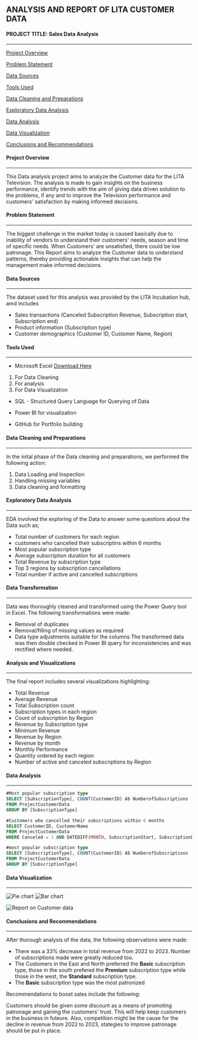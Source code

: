 ## ANALYSIS AND REPORT OF LITA CUSTOMER DATA

#### PROJECT TITLE: Sales Data Analysis
---
[Project Overview](#project-overview)

[Problem Statement](#problem-statement)

[Data Sources](#data-sources)

[Tools Used](#tools-used)

[Data Cleaning and Preparations](#data-cleaning-and-preparations)

[Exploratory Data Analysis](#exploratory-data-analysis)

[Data Analysis](#data-analysis)

[Data Visualization](#data-visualization)

[Conclusions and Recommendations](#conclusions-and-recommendations)


#### Project Overview
---
This Data analysis project aims to analyze the Customer data for the LITA Television. The analysis is made to gain insights on the business performance, identify trends with the aim of giving data driven solution to the problems, if any and to improve the Television performance and customers' satisfaction by making informed decisions.


#### Problem Statement
---
The biggest challenge in the market today is caused basically due to inability of vendors to understand their customers' needs, season and time of specific needs. When Customers' are unsatisfied, there could be low patronage. This Report aims to analyze the Customer data to understand patterns, thereby providing actionable insights that can help the management make informed decisions.


#### Data Sources
---
The dataset used for this analysis was provided by the LITA Incubation hub, amd includes
- Sales transactions (Canceled Subscription Revenue, Subscription start, Subscription end)
- Product information (Subscription type)
- Customer demographics (Customer ID, Customer Name, Region)
  

#### Tools Used
---
 - Microsoft Excel [Download Here](https://www.microsoft.com)
  1.  For Data Cleaning
  2.  For analysis
  3.  For Data Visualization
     
- SQL - Structured Query Language for Querying of Data

- Power BI for visualization
  
- GitHub for Portfolio building
  

#### Data Cleaning and Preparations
---
In the inital phase of the Data cleaning and preparations, we performed the following action:
1. Data Loading and Inspection
2. Handling missing variables
3. Data cleaning and formatting
   

 #### Exploratory Data Analysis
---
EDA involved the exploring of the Data to answer some questions about the Data such as;
- Total number of customers for each region
- customers who cancelled their subscriptins within 6 months
- Most popular subscription type
- Average subscription duration for all customers
- Total Revenue by subscription type
- Top 3 regions by subscription cancellations
- Total number if active and cancelled subscriptions
  

#### Data Transformation
---
Data was thoroughly cleaned and transformed using the Power Query tool in Excel. The following transformations were made:
- Removal of duplicates
- Removal/filling of missing values as required
- Data type adjustments suitable for the columns
The transformed data was then double checked in Power BI query for inconsistencies and was rectified where needed.


#### Analysis and Visualizations
---
The final report includes several visualizations highlighting:
- Total Revenue
- Average Revenue
- Total Subscription count
- Subscription types in each region
- Count of subscription by Region
- Revenue by Subscription type
- Minimum Revenue
- Revenue by Region
- Revenue by month
- Monthly Performance
- Quantity ordered by each region
- Number of active and canceled subscriptions by Region
  

#### Data Analysis
---
```SQL
#Most popular subscription type
SELECT [SubscriptionType], COUNT(CustomerID) AS NumberofSubscriptions
FROM ProjectCustomerData
GROUP BY [SubscriptionType]

#Customers who cancelled their subscriptions within 6 months
SELECT CustomerID, CustomerName
FROM ProjectCustomerData
WHERE Canceled = 1 AND DATEDIFF(MONTH, SubscriptionStart, SubscriptionEnd) <= 6

#most popular subscription type
SELECT [SubscriptionType], COUNT(CustomerID) AS NumberofSubscriptions
FROM ProjectCustomerData
GROUP BY [SubscriptionType]
```

#### Data Visualization
---


![Pie chart](https://github.com/user-attachments/assets/41cee80c-5b85-41ed-9b6e-29dd1c713d61)  ![Bar chart](https://github.com/user-attachments/assets/a6f5e678-bf9e-4caa-947d-b1cee1183a1b)


![Report on Customer data](https://github.com/user-attachments/assets/3f379ba6-b4d5-4b2c-aac8-b143d595322e)


#### Conclusions and Recommendations
---
After thorough analysis of the data, the following observations were made:
- There was a 33% decrease in total revenue from 2022 to 2023. Number of subscriptions made were greatly reduced too.
- The Customers in the East and North preferred the **Basic** subscription type, those in the south prefered the **Premium** subscription type while those in the west, the **Standard** subscription type.
- The **Basic** subscription type was the most patronized

Recommendations to boost sales include the following:

Customers should be given some discount as a means of promoting patronage and gaining the customers' trust. This will help keep customers in the business in futeure. Also, competition might be the cause for the decline in revenue from 2022 to 2023, stategies to improve patronage should be put in place.
